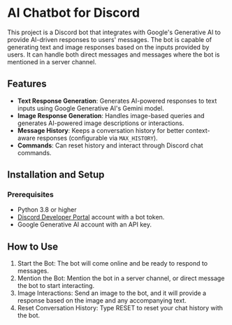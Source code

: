 # AI Chatbot for Discord

This project is a Discord bot that integrates with Google's Generative AI to provide AI-driven responses to users' messages. The bot is capable of generating text and image responses based on the inputs provided by users. It can handle both direct messages and messages where the bot is mentioned in a server channel.

## Features

- **Text Response Generation**: Generates AI-powered responses to text inputs using Google Generative AI's Gemini model.
- **Image Response Generation**: Handles image-based queries and generates AI-powered image descriptions or interactions.
- **Message History**: Keeps a conversation history for better context-aware responses (configurable via `MAX_HISTORY`).
- **Commands**: Can reset history and interact through Discord chat commands.

## Installation and Setup

### Prerequisites

- Python 3.8 or higher
- [Discord Developer Portal](https://discord.com/developers/applications) account with a bot token.
- Google Generative AI account with an API key.

## How to Use
1) Start the Bot: The bot will come online and be ready to respond to messages.
2) Mention the Bot: Mention the bot in a server channel, or direct message the bot to start interacting.
3) Image Interactions: Send an image to the bot, and it will provide a response based on the image and any accompanying text.
4) Reset Conversation History: Type RESET to reset your chat history with the bot.
